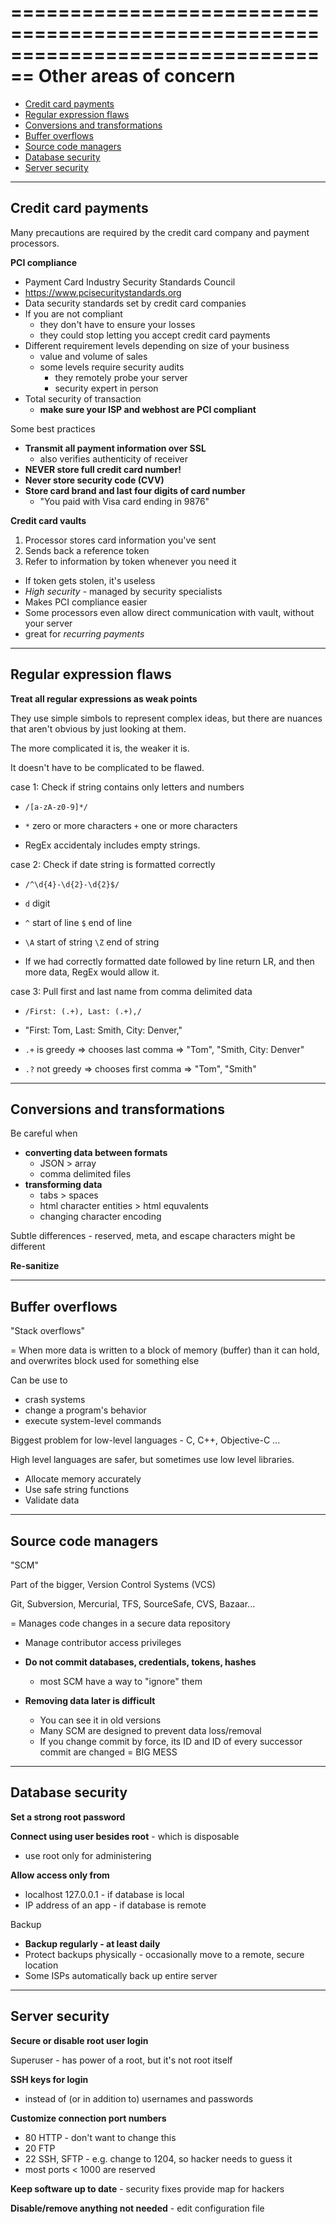 ================================================================================
Other areas of concern
================================================================================

* [Credit card payments](#credit-card-payments)
* [Regular expression flaws](#regular-expression-flaws)
* [Conversions and transformations](#conversions-and-transformations)
* [Buffer overflows](#buffer-overflows)
* [Source code managers](#source-code-managers)
* [Database security](#database-security)
* [Server security](#server-security)

--------------------------------------------------------------------------------
Credit card payments
--------------------------------------------------------------------------------

Many precautions are required by the credit card company and payment processors.

**PCI compliance**
  * Payment Card Industry Security Standards Council
  * https://www.pcisecuritystandards.org
  * Data security standards set by credit card companies
  * If you are not compliant
    * they don't have to ensure your losses
    * they could stop letting you accept credit card payments
  * Different requirement levels depending on size of your business
    * value and volume of sales
    * some levels require security audits
      * they remotely probe your server
      * security expert in person 
  * Total security of transaction
    * **make sure your ISP and webhost are PCI compliant**

Some best practices
  * **Transmit all payment information over SSL**
    * also verifies authenticity of receiver
  * **NEVER store full credit card number!**
  * **Never store security code (CVV)**  
  * **Store card brand and last four digits of card number**
    * "You paid with Visa card ending in 9876"

**Credit card vaults**
  1. Processor stores card information you've sent 
  2. Sends back a reference token
  3. Refer to information by token whenever you need it  
  
  * If token gets stolen, it's useless
  * *High security* - managed by security specialists
  * Makes PCI compliance easier
  * Some processors even allow direct communication with vault, without 
    your server
  * great for *recurring payments* 

--------------------------------------------------------------------------------
Regular expression flaws
--------------------------------------------------------------------------------

**Treat all regular expressions as weak points**

They use simple simbols to represent complex ideas, but there are nuances that 
aren't obvious by just looking at them.

The more complicated it is, the weaker it is.

It doesn't have to be complicated to be flawed.

case 1: Check if string contains only letters and numbers

  * `/[a-zA-z0-9]*/`

  * `*` zero or more characters `+` one or more characters

  * RegEx accidentaly includes empty strings.

case 2: Check if date string is formatted correctly

  * `/^\d{4}-\d{2}-\d{2}$/`

  * `d` digit

  * `^` start of line `$` end of line

  * `\A` start of string `\Z` end of string

  * If we had correctly formatted date followed by line return LR, and then more
    data, RegEx would allow it.

case 3: Pull first and last name from comma delimited data

  * `/First: (.+), Last: (.+),/`

  * "First: Tom, Last: Smith, City: Denver,"

  * `.+` is greedy  =>  chooses last comma  => "Tom", "Smith, City: Denver" 

  * `.?` not greedy =>  chooses first comma => "Tom", "Smith"

--------------------------------------------------------------------------------
Conversions and transformations
--------------------------------------------------------------------------------

Be careful when 
  * **converting data between formats**
    * JSON > array
    * comma delimited files
  * **transforming data** 
    * tabs > spaces
    * html character entities > html equvalents
    * changing character encoding

Subtle differences - reserved, meta, and escape characters might be different

**Re-sanitize**

--------------------------------------------------------------------------------
Buffer overflows
--------------------------------------------------------------------------------

"Stack overflows"

= When more data is written to a block of memory (buffer) than it can hold,
  and overwrites block used for something else

Can be use to
  * crash systems
  * change a program's behavior
  * execute system-level commands

Biggest problem for low-level languages - C, C++, Objective-C ...

High level languages are safer, but sometimes use low level libraries.

* Allocate memory accurately
* Use safe string functions
* Validate data

--------------------------------------------------------------------------------
Source code managers
--------------------------------------------------------------------------------

"SCM"

Part of the bigger, Version Control Systems (VCS)

Git, Subversion, Mercurial, TFS, SourceSafe, CVS, Bazaar...

= Manages code changes in a secure data repository

* Manage contributor access privileges

* **Do not commit databases, credentials, tokens, hashes**
    * most SCM have a way to "ignore" them

* **Removing data later is difficult**
    * You can see it in old versions
    * Many SCM are designed to prevent data loss/removal
    * If you change commit by force, its ID and ID of every 
      successor commit are changed = BIG MESS

--------------------------------------------------------------------------------
Database security
--------------------------------------------------------------------------------

**Set a strong root password**

**Connect using user besides root** - which is disposable
  * use root only for administering

**Allow access only from**
  * localhost 127.0.0.1  - if database is local
  * IP address of an app - if database is remote

Backup
  * **Backup regularly - at least daily**
  * Protect backups physically - occasionally move to a remote, secure location
  * Some ISPs automatically back up entire server
 
--------------------------------------------------------------------------------
Server security
--------------------------------------------------------------------------------

**Secure or disable root user login**

Superuser - has power of a root, but it's not root itself

**SSH keys for login**
  * instead of (or in addition to) usernames and passwords

**Customize connection port numbers**
  * 80 HTTP - don't want to change this
  * 20 FTP
  * 22 SSH, SFTP - e.g. change to 1204, so hacker needs to guess it
  * most ports < 1000 are reserved

**Keep software up to date** - security fixes provide map for hackers

**Disable/remove anything not needed** - edit configuration file